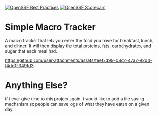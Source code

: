 [![OpenSSF Best Practices](https://www.bestpractices.dev/projects/10180/badge)](https://www.bestpractices.dev/projects/10180)
[![OpenSSF Scorecard](https://api.scorecard.dev/projects/github.com/NickPalceski/Simple-Macro-Track/badge)](https://scorecard.dev/viewer/?uri=github.com/NickPalceski/Simple-Macro-Track)

# Simple Macro Tracker
A macro tracker that lets you enter the food you have for breakfast, lunch, and dinner.
It will then display the total proteins, fats, carbohydrates, and sugar that each meal had.


https://github.com/user-attachments/assets/feef8d99-08c2-47a7-92d4-f4dd19349fd3


# Anything Else?
If I ever give time to this project again, I would like to add a file saving mechanism so people can save logs of what they have eaten on a given day.
